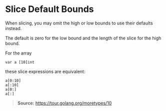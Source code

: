 # Slice Default Bounds

When slicing, you may omit the high or low bounds to use their defaults instead.

The default is zero for the low bound and the length of the slice for the high bound.

For the array
~~~
var a [10]int
~~~

these slice expressions are equivalent:
~~~
a[0:10]
a[:10]
a[0:]
a[:]
~~~

> **Source:** https://tour.golang.org/moretypes/10
